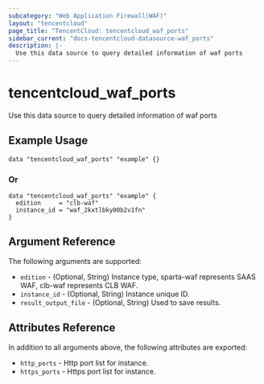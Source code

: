 ```yaml
---
subcategory: "Web Application Firewall(WAF)"
layout: "tencentcloud"
page_title: "TencentCloud: tencentcloud_waf_ports"
sidebar_current: "docs-tencentcloud-datasource-waf_ports"
description: |-
  Use this data source to query detailed information of waf ports
---
```


# tencentcloud_waf_ports

Use this data source to query detailed information of waf ports

## Example Usage

```hcl
data "tencentcloud_waf_ports" "example" {}
```

### Or

```hcl
data "tencentcloud_waf_ports" "example" {
  edition     = "clb-waf"
  instance_id = "waf_2kxtlbky00b2v1fn"
}
```

## Argument Reference

The following arguments are supported:

* `edition` - (Optional, String) Instance type, sparta-waf represents SAAS WAF, clb-waf represents CLB WAF.
* `instance_id` - (Optional, String) Instance unique ID.
* `result_output_file` - (Optional, String) Used to save results.

## Attributes Reference

In addition to all arguments above, the following attributes are exported:

* `http_ports` - Http port list for instance.
* `https_ports` - Https port list for instance.



